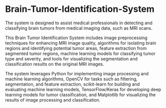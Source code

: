 # Brain-Tumor-Identification-System

The system is designed to assist medical professionals in detecting and classifying brain tumors from medical imaging data, such as MRI scans.

This Brain Tumor Identification System includes image preprocessing techniques for enhancing MRI image quality, algorithms for isolating brain regions and identifying potential tumor areas, feature extraction from segmented tumor regions, machine learning models for classifying tumor type and severity, and tools for visualizing the segmentation and classification results on the original MRI images.

The system leverages Python for implementing image processing and machine learning algorithms, OpenCV for tasks such as filtering, segmentation, and feature extraction, scikit-learn for building and evaluating machine learning models, TensorFlow/Keras for developing deep learning models for tumor classification, and Matplotlib for visualizing the results of image processing and classification.






